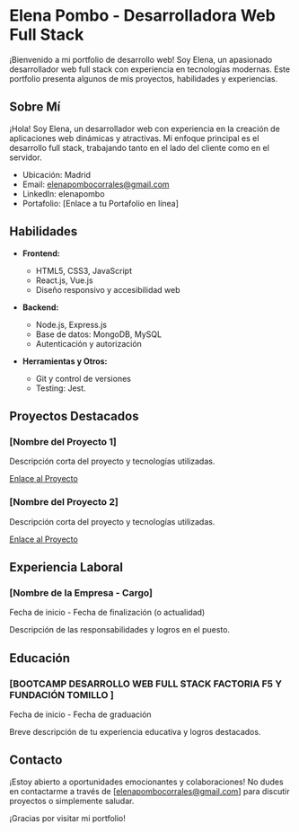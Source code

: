 # Elena Pombo  - Desarrolladora Web Full Stack

¡Bienvenido a mi portfolio de desarrollo web! Soy Elena, un apasionado desarrollador web full stack con experiencia en tecnologías modernas. Este portfolio presenta algunos de mis proyectos, habilidades y experiencias.

## Sobre Mí

¡Hola! Soy Elena, un desarrollador web con experiencia en la creación de aplicaciones web dinámicas y atractivas. Mi enfoque principal es el desarrollo full stack, trabajando tanto en el lado del cliente como en el servidor.

- Ubicación: Madrid
- Email: elenapombocorrales@gmail.com 
- LinkedIn: elenapombo
- Portafolio: [Enlace a tu Portafolio en línea]

## Habilidades

- **Frontend:**
  - HTML5, CSS3, JavaScript 
  - React.js, Vue.js
  - Diseño responsivo y accesibilidad web

- **Backend:**
  - Node.js, Express.js
  - Base de datos: MongoDB, MySQL
  - Autenticación y autorización

- **Herramientas y Otros:**
  - Git y control de versiones
  - Testing: Jest.


## Proyectos Destacados

### [Nombre del Proyecto 1]
Descripción corta del proyecto y tecnologías utilizadas.

[Enlace al Proyecto](#)

### [Nombre del Proyecto 2]
Descripción corta del proyecto y tecnologías utilizadas.

[Enlace al Proyecto](#)

## Experiencia Laboral

### [Nombre de la Empresa - Cargo]
Fecha de inicio - Fecha de finalización (o actualidad)

Descripción de las responsabilidades y logros en el puesto.

## Educación

### [BOOTCAMP DESARROLLO WEB FULL STACK FACTORIA F5 Y FUNDACIÓN TOMILLO ]
Fecha de inicio - Fecha de graduación

Breve descripción de tu experiencia educativa y logros destacados.

## Contacto

¡Estoy abierto a oportunidades emocionantes y colaboraciones! No dudes en contactarme a través de [elenapombocorrales@gmail.com] para discutir proyectos o simplemente saludar.

¡Gracias por visitar mi portfolio!

